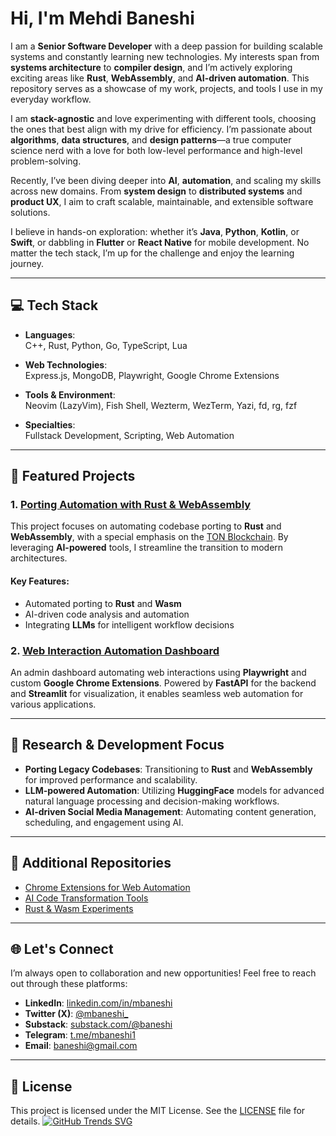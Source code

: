 
# Hi, I'm Mehdi Baneshi

I am a **Senior Software Developer** with a deep passion for building scalable systems and constantly learning new technologies. My interests span from **systems architecture** to **compiler design**, and I’m actively exploring exciting areas like **Rust**, **WebAssembly**, and **AI-driven automation**. This repository serves as a showcase of my work, projects, and tools I use in my everyday workflow.

I am **stack-agnostic** and love experimenting with different tools, choosing the ones that best align with my drive for efficiency. I’m passionate about **algorithms**, **data structures**, and **design patterns**—a true computer science nerd with a love for both low-level performance and high-level problem-solving.

Recently, I’ve been diving deeper into **AI**, **automation**, and scaling my skills across new domains. From **system design** to **distributed systems** and **product UX**, I aim to craft scalable, maintainable, and extensible software solutions.

I believe in hands-on exploration: whether it’s **Java**, **Python**, **Kotlin**, or **Swift**, or dabbling in **Flutter** or **React Native** for mobile development. No matter the tech stack, I’m up for the challenge and enjoy the learning journey.

---

## 💻 Tech Stack

- **Languages**:  
  C++, Rust, Python, Go, TypeScript, Lua
  
- **Web Technologies**:  
  Express.js, MongoDB, Playwright, Google Chrome Extensions
  
- **Tools & Environment**:  
  Neovim (LazyVim), Fish Shell, Wezterm, WezTerm, Yazi, fd, rg, fzf
  
- **Specialties**:  
  Fullstack Development, Scripting, Web Automation

---

## 🔭 Featured Projects

### 1. [Porting Automation with Rust & WebAssembly](https://github.com/username/project)
This project focuses on automating codebase porting to **Rust** and **WebAssembly**, with a special emphasis on the [TON Blockchain](https://github.com/ton-blockchain/ton). By leveraging **AI-powered** tools, I streamline the transition to modern architectures.

#### Key Features:
- Automated porting to **Rust** and **Wasm**
- AI-driven code analysis and automation
- Integrating **LLMs** for intelligent workflow decisions

### 2. [Web Interaction Automation Dashboard](https://github.com/username/another_project)
An admin dashboard automating web interactions using **Playwright** and custom **Google Chrome Extensions**. Powered by **FastAPI** for the backend and **Streamlit** for visualization, it enables seamless web automation for various applications.

---

## 🔧 Research & Development Focus

- **Porting Legacy Codebases**: Transitioning to **Rust** and **WebAssembly** for improved performance and scalability.
- **LLM-powered Automation**: Utilizing **HuggingFace** models for advanced natural language processing and decision-making workflows.
- **AI-driven Social Media Management**: Automating content generation, scheduling, and engagement using AI.

---

## 🌟 Additional Repositories

- [Chrome Extensions for Web Automation](https://github.com/username/chrome_extensions)
- [AI Code Transformation Tools](https://github.com/username/ai_code_tools)
- [Rust & Wasm Experiments](https://github.com/username/rust_wasm_experiments)

---

## 🌐 Let's Connect

I’m always open to collaboration and new opportunities! Feel free to reach out through these platforms:

- **LinkedIn**: [linkedin.com/in/mbaneshi](https://www.linkedin.com/in/mbaneshi/)
- **Twitter (X)**: [@mbaneshi_](https://x.com/mbaneshi_)
- **Substack**: [substack.com/@baneshi](https://substack.com/@baneshi)
- **Telegram**: [t.me/mbaneshi1](https://t.me/mbaneshi1)
- **Email**: [baneshi@gmail.com](mailto:baneshi@gmail.com)

---

## 📝 License

This project is licensed under the MIT License. See the [LICENSE](LICENSE) file for details.
[![GitHub Trends SVG](https://api.githubtrends.io/mbaneshi/svg/avgupta456/langs)](https://githubtrends.io)

